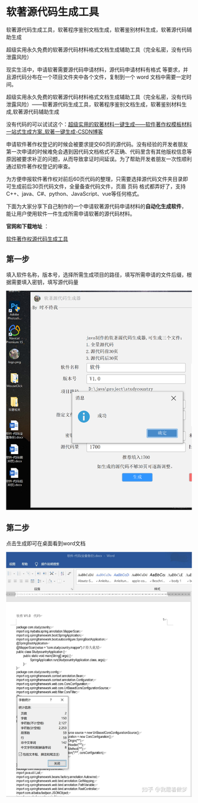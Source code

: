# 软著源代码生成工具

软著源代码生成工具，软著程序鉴别文档生成，软著鉴别材料生成，软著源代码辅助生成

超级实用永久免费的软著源代码材料格式文档生成辅助工具（完全私密，没有代码泄露风险）

现实生活中，申请软著需要源代码申请材料，源代码申请材料有格式 等要求，并且源代码分布在一个项目文件夹中各个文件，复制到一个 word 文档中需要一定时间。



超级实用永久免费的软著源代码材料格式文档生成辅助工具（完全私密，没有代码泄露风险）——软著源代码生成工具，软著程序鉴别文档生成，软著鉴别材料生成,软著源代码辅助生成



没有代码的可以试试这个：[超级实用的软著材料一键生成——软件著作权模板材料一站式生成方案_软著一键生成-CSDN博客](https://blog.csdn.net/zzy1998___/article/details/136434859)



申请软件著作权登记的时候会被要求提交60页的源代码。没有经验的开发者朋友第一次申请的时候难免会遇到因代码文档格式不正确、代码里含有其他版权信息等原因被要求补正的问题，从而导致拿证时间延误。为了帮助开发者朋友一次性顺利通过软件著作权登记的审查。

为方便申报软件著作权对前后60页代码的整理，只需要选择源代码文件夹目录即可生成前后30页代码文件，全量备查代码文件，页眉 页码 格式都弄好了，支持C++、java、C#、python、JavaScript、vue等任何格式。

下面为大家分享下自己制作的一个申请软著源代码申请材料的**自动化生成软件**， 能让用户使用软件一件生成所需申请软著的源代码材料。

**官网和下载地址** ：

[软件著作权源代码生成工具](https://www.webarcx.com/software)

##  第一步

填入软件名称，版本号，选择所需生成项目的路径，填写所需申请的文件后缀，根据需要填入密钥，填写源代码量 

 ![img](image/7f17530e0db64335b8cad83d7210d9b1.png) 

## 第二步

 点击生成即可在桌面看到word文档 

 ![img](image/421cfc9ec76b7d3522368c1d912a7c64.jpeg) 

